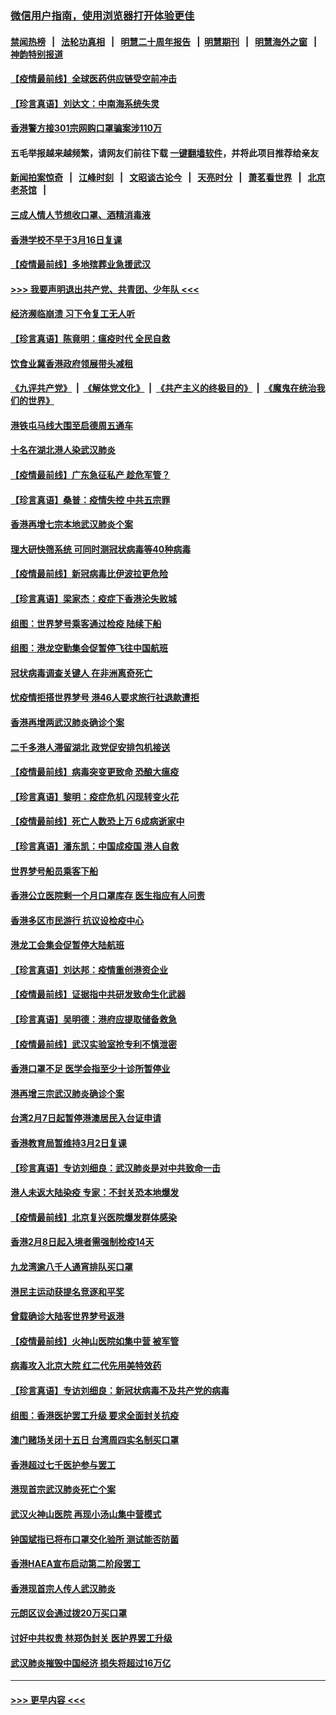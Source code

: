### [微信用户指南，使用浏览器打开体验更佳](https://github.com/gfw-breaker/banned-news1/blob/master/indexes/wechat-guide.md?t=0)
#### [禁闻热榜](热点新闻.md?t=0)  &nbsp;&nbsp;|&nbsp;&nbsp; [法轮功真相](https://github.com/gfw-breaker/truth/blob/master/README.md?t=0) &nbsp;&nbsp;|&nbsp;&nbsp; [明慧二十周年报告](https://github.com/gfw-breaker/mh-reports/blob/master/README.md?t=0) &nbsp;&nbsp;|&nbsp;&nbsp;[明慧期刊](https://github.com/gfw-breaker/mh-qikan) &nbsp;&nbsp;|&nbsp;&nbsp; [明慧海外之窗](https://github.com/gfw-breaker/mh-news/blob/master/README.md?t=0) &nbsp;&nbsp;|&nbsp;&nbsp; [神韵特别报道](https://github.com/gfw-breaker/mh-news/blob/master/shenyun.md?t=0)
#### [【疫情最前线】全球医药供应链受空前冲击](../pages/nsc415/n11869614.md?t=02151944) 
#### [【珍言真语】刘达文：中南海系统失灵](../pages/nsc415/n11869465.md?t=02151944) 
#### [香港警方接301宗网购口罩骗案涉110万](../pages/nsc415/n11867572.md?t=02151944) 
#### 五毛举报越来越频繁，请网友们前往下载 [一键翻墙软件](https://github.com/gfw-breaker/ssr-accounts)，并将此项目推荐给亲友
#### [新闻拍案惊奇](https://github.com/gfw-breaker/banned-news1/blob/master/pages/link4.md) &nbsp;&nbsp;|&nbsp;&nbsp; [江峰时刻](https://github.com/gfw-breaker/banned-news1/blob/master/pages/link4.md) &nbsp;&nbsp;|&nbsp;&nbsp; [文昭谈古论今](https://github.com/gfw-breaker/banned-news1/blob/master/pages/link4.md) &nbsp;&nbsp;|&nbsp;&nbsp; [天亮时分](https://github.com/gfw-breaker/banned-news1/blob/master/pages/link4.md) &nbsp;&nbsp;|&nbsp;&nbsp; [萧茗看世界](https://github.com/gfw-breaker/banned-news1/blob/master/pages/link4.md) &nbsp;&nbsp;|&nbsp;&nbsp; [北京老茶馆](https://github.com/gfw-breaker/banned-news1/blob/master/pages/link4.md) &nbsp;&nbsp;|&nbsp;&nbsp; 
#### [三成人情人节想收口罩、酒精消毒液](../pages/nsc415/n11867523.md?t=02151944) 
#### [香港学校不早于3月16日复课](../pages/nsc415/n11867498.md?t=02151944) 
#### [【疫情最前线】多地殡葬业急援武汉](../pages/nsc415/n11866914.md?t=02151944) 
#### [>>> 我要声明退出共产党、共青团、少年队 <<<](https://github.com/begood0513/goodnews/blob/master/quit/letter.md) 
#### [经济濒临崩溃 习下令复工无人听](../pages/nsc415/n11867269.md?t=02151944) 
#### [【珍言真语】陈竟明：瘟疫时代 全民自救](../pages/nsc415/n11866765.md?t=02151944) 
#### [饮食业冀香港政府领展带头减租](../pages/nsc415/n11864876.md?t=02151944) 
#### [《九评共产党》](https://github.com/begood0513/9ping.md/blob/master/README.md) &nbsp;|&nbsp; [《解体党文化》](../../../../jtdwh.md/blob/master/README.md)  &nbsp;|&nbsp; [《共产主义的终极目的》](../../../../gczydzjmd.md/blob/master/README.md) &nbsp;|&nbsp; [《魔鬼在统治我们的世界》](../../../../mgztzwmdsj.md/blob/master/README.md) 
#### [港铁屯马线大围至启德周五通车](../pages/nsc415/n11864842.md?t=02151944) 
#### [十名在湖北港人染武汉肺炎](../pages/nsc415/n11864807.md?t=02151944) 
#### [【疫情最前线】广东急征私产 趁危军管？](../pages/nsc415/n11864205.md?t=02151944) 
#### [【珍言真语】桑普：疫情失控 中共五宗罪](../pages/nsc415/n11864157.md?t=02151944) 
#### [香港再增七宗本地武汉肺炎个案](../pages/nsc415/n11862405.md?t=02151944) 
#### [理大研快筛系统 可同时测冠状病毒等40种病毒](../pages/nsc415/n11862376.md?t=02151944) 
#### [【疫情最前线】新冠病毒比伊波拉更危险](../pages/nsc415/n11862199.md?t=02151944) 
#### [【珍言真语】梁家杰：疫症下香港沦失败城](../pages/nsc415/n11861588.md?t=02151944) 
#### [组图：世界梦号乘客通过检疫 陆续下船](../pages/nsc415/n11858302.md?t=02151944) 
#### [组图：港龙空勤集会促暂停飞往中国航班](../pages/nsc415/n11858190.md?t=02151944) 
#### [冠状病毒调查关键人 在非洲离奇死亡](../pages/nsc415/n11859798.md?t=02151944) 
#### [忧疫情拒搭世界梦号 港46人要求旅行社退款遭拒](../pages/nsc415/n11859849.md?t=02151944) 
#### [香港再增两武汉肺炎确诊个案](../pages/nsc415/n11859833.md?t=02151944) 
#### [二千多港人滞留湖北 政党促安排包机接送](../pages/nsc415/n11859831.md?t=02151944) 
#### [【疫情最前线】病毒突变更致命 恐酿大瘟疫](../pages/nsc415/n11859604.md?t=02151944) 
#### [【珍言真语】黎明：疫症危机 闪现转变火花](../pages/nsc415/n11859199.md?t=02151944) 
#### [【疫情最前线】死亡人数恐上万 6成病逝家中](../pages/nsc415/n11856687.md?t=02151944) 
#### [【珍言真语】潘东凯：中国成疫国 港人自救](../pages/nsc415/n11856962.md?t=02151944) 
#### [世界梦号船员乘客下船](../pages/nsc415/n11856883.md?t=02151944) 
#### [香港公立医院剩一个月口罩库存 医生指应有人问责](../pages/nsc415/n11856875.md?t=02151944) 
#### [香港多区市民游行 抗议设检疫中心](../pages/nsc415/n11856866.md?t=02151944) 
#### [港龙工会集会促暂停大陆航班](../pages/nsc415/n11856840.md?t=02151944) 
#### [【珍言真语】刘达邦：疫情重创港资企业](../pages/nsc415/n11854274.md?t=02151944) 
#### [【疫情最前线】证据指中共研发致命生化武器](../pages/nsc415/n11853087.md?t=02151944) 
#### [【珍言真语】吴明德：港府应提取储备救急](../pages/nsc415/n11852734.md?t=02151944) 
#### [【疫情最前线】武汉实验室抢专利不慎泄密](../pages/nsc415/n11850310.md?t=02151944) 
#### [香港口罩不足 医学会指至少十诊所暂停业](../pages/nsc415/n11850301.md?t=02151944) 
#### [港再增三宗武汉肺炎确诊个案](../pages/nsc415/n11850328.md?t=02151944) 
#### [台湾2月7日起暂停港澳居民入台证申请](../pages/nsc415/n11850304.md?t=02151944) 
#### [香港教育局暂维持3月2日复课](../pages/nsc415/n11850260.md?t=02151944) 
#### [【珍言真语】专访刘细良：武汉肺炎是对中共致命一击](../pages/nsc415/n11849934.md?t=02151944) 
#### [港人未返大陆染疫 专家：不封关恐本地爆发](../pages/nsc415/n11848021.md?t=02151944) 
#### [【疫情最前线】北京复兴医院爆发群体感染](../pages/nsc415/n11847626.md?t=02151944) 
#### [香港2月8日起入境者需强制检疫14天](../pages/nsc415/n11847658.md?t=02151944) 
#### [九龙湾逾八千人通宵排队买口罩](../pages/nsc415/n11847647.md?t=02151944) 
#### [港民主运动获提名竞逐和平奖](../pages/nsc415/n11847633.md?t=02151944) 
#### [曾载确诊大陆客世界梦号返港](../pages/nsc415/n11847608.md?t=02151944) 
#### [【疫情最前线】火神山医院如集中营 被军管](../pages/nsc415/n11847524.md?t=02151944) 
#### [病毒攻入北京大院 红二代先用美特效药](../pages/nsc415/n11847427.md?t=02151944) 
#### [【珍言真语】专访刘细良：新冠状病毒不及共产党的病毒](../pages/nsc415/n11847164.md?t=02151944) 
#### [组图：香港医护罢工升级 要求全面封关抗疫](../pages/nsc415/n11844107.md?t=02151944) 
#### [澳门赌场关闭十五日 台湾周四实名制买口罩](../pages/nsc415/n11845083.md?t=02151944) 
#### [香港超过七千医护参与罢工](../pages/nsc415/n11845051.md?t=02151944) 
#### [港现首宗武汉肺炎死亡个案](../pages/nsc415/n11844998.md?t=02151944) 
#### [武汉火神山医院 再现小汤山集中营模式](../pages/nsc415/n11844763.md?t=02151944) 
#### [钟国斌指已将布口罩交化验所 测试能否防菌](../pages/nsc415/n11842783.md?t=02151944) 
#### [香港HAEA宣布启动第二阶段罢工](../pages/nsc415/n11842723.md?t=02151944) 
#### [香港现首宗人传人武汉肺炎](../pages/nsc415/n11842766.md?t=02151944) 
#### [元朗区议会通过拨20万买口罩](../pages/nsc415/n11842754.md?t=02151944) 
#### [讨好中共权贵 林郑伪封关 医护界罢工升级](../pages/nsc415/n11842359.md?t=02151944) 
#### [武汉肺炎摧毁中国经济 损失将超过16万亿](../pages/nsc415/n11839723.md?t=02151944) 

----
#### [ >>> 更早内容 <<< ](../indexes/nsc415-earlier.md)
